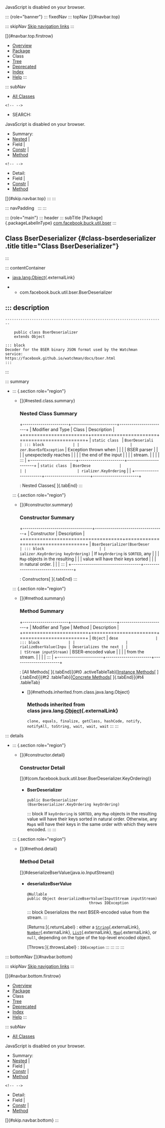 <div>

JavaScript is disabled on your browser.

</div>

::: {role="banner"}
::: fixedNav
::: topNav
[]{#navbar.top}

::: skipNav
[Skip navigation links](#skip.navbar.top "Skip navigation links")
:::

[]{#navbar.top.firstrow}

-   [Overview](../../../../../index.html)
-   [Package](package-summary.html)
-   Class
-   [Tree](package-tree.html)
-   [Deprecated](../../../../../deprecated-list.html)
-   [Index](../../../../../index-all.html)
-   [Help](../../../../../help-doc.html)
:::

::: subNav
-   [All Classes](../../../../../allclasses.html)

```{=html}
<!-- -->
```
-   SEARCH:

<div>

<div>

JavaScript is disabled on your browser.

</div>

</div>

<div>

-   Summary: 
-   [Nested](#nested.class.summary) \| 
-   Field \| 
-   [Constr](#constructor.summary) \| 
-   [Method](#method.summary)

```{=html}
<!-- -->
```
-   Detail: 
-   Field \| 
-   [Constr](#constructor.detail) \| 
-   [Method](#method.detail)

</div>

[]{#skip.navbar.top}
:::
:::

::: navPadding
 
:::
:::

::: {role="main"}
::: header
::: subTitle
[Package]{.packageLabelInType} [com.facebook.buck.util.bser](package-summary.html)
:::

## Class BserDeserializer {#class-bserdeserializer .title title="Class BserDeserializer"}
:::

::: contentContainer
-   [java.lang.Object](http://docs.oracle.com/javase/7/docs/api/java/lang/Object.html?is-external=true "class or interface in java.lang"){.externalLink}

-   -   com.facebook.buck.util.bser.BserDeserializer

::: description
-   

    ------------------------------------------------------------------------

        public class BserDeserializer
        extends Object

    ::: block
    Decoder for the BSER binary JSON format used by the Watchman
    service:
    https://facebook.github.io/watchman/docs/bser.html
    :::
:::

::: summary
-   ::: {.section role="region"}
    -   []{#nested.class.summary}

        ### Nested Class Summary

        +-----------------------+-----------------------+-----------------------+
        | Modifier and Type     | Class                 | Description           |
        +=======================+=======================+=======================+
        | `static class `       | `BserDeseriali        | ::: block             |
        |                       | zer.BserEofException` | Exception thrown when |
        |                       |                       | BSER parser           |
        |                       |                       | unexpectedly reaches  |
        |                       |                       | the end of the input  |
        |                       |                       | stream.               |
        |                       |                       | :::                   |
        +-----------------------+-----------------------+-----------------------+
        | `static class `       | `BserDese             |                       |
        |                       | rializer.KeyOrdering` |                       |
        +-----------------------+-----------------------+-----------------------+

        : Nested Classes[ ]{.tabEnd}
    :::

    ::: {.section role="region"}
    -   []{#constructor.summary}

        ### Constructor Summary

        +-----------------------------------+-----------------------------------+
        | Constructor                       | Description                       |
        +===================================+===================================+
        | `BserDeserializer​(BserDeser       | ::: block                         |
        | ializer.KeyOrdering keyOrdering)` | If `keyOrdering` is `SORTED`, any |
        |                                   | `Map` objects in the resulting    |
        |                                   | value will have their keys sorted |
        |                                   | in natural order.                 |
        |                                   | :::                               |
        +-----------------------------------+-----------------------------------+

        : Constructors[ ]{.tabEnd}
    :::

    ::: {.section role="region"}
    -   []{#method.summary}

        ### Method Summary

        +-----------------------+-----------------------+-----------------------+
        | Modifier and Type     | Method                | Description           |
        +=======================+=======================+=======================+
        | `Object`              | `dese                 | ::: block             |
        |                       | rializeBserValue​(Inpu | Deserializes the next |
        |                       | tStream inputStream)` | BSER-encoded value    |
        |                       |                       | from the stream.      |
        |                       |                       | :::                   |
        +-----------------------+-----------------------+-----------------------+

        : [All Methods[ ]{.tabEnd}]{#t0 .activeTableTab}[[Instance
        Methods](javascript:show(2);)[ ]{.tabEnd}]{#t2
        .tableTab}[[Concrete
        Methods](javascript:show(8);)[ ]{.tabEnd}]{#t4 .tableTab}

        -   []{#methods.inherited.from.class.java.lang.Object}

            ### Methods inherited from class java.lang.[Object](http://docs.oracle.com/javase/7/docs/api/java/lang/Object.html?is-external=true "class or interface in java.lang"){.externalLink}

            `clone, equals, finalize, getClass, hashCode, notify, notifyAll, toString, wait, wait, wait`
    :::
:::

::: details
-   ::: {.section role="region"}
    -   []{#constructor.detail}

        ### Constructor Detail

        []{#<init>(com.facebook.buck.util.bser.BserDeserializer.KeyOrdering)}

        -   #### BserDeserializer

                public BserDeserializer​(BserDeserializer.KeyOrdering keyOrdering)

            ::: block
            If `keyOrdering` is `SORTED`, any `Map` objects in the
            resulting value will have their keys sorted in natural
            order. Otherwise, any `Map`s will have their keys in the
            same order with which they were encoded.
            :::
    :::

    ::: {.section role="region"}
    -   []{#method.detail}

        ### Method Detail

        []{#deserializeBserValue(java.io.InputStream)}

        -   #### deserializeBserValue

            ``` methodSignature
            @Nullable
            public Object deserializeBserValue​(InputStream inputStream)
                                        throws IOException
            ```

            ::: block
            Deserializes the next BSER-encoded value from the stream.
            :::

            [Returns:]{.returnLabel}
            :   either a
                [`String`](http://docs.oracle.com/javase/7/docs/api/java/lang/String.html?is-external=true "class or interface in java.lang"){.externalLink},
                [`Number`](http://docs.oracle.com/javase/7/docs/api/java/lang/Number.html?is-external=true "class or interface in java.lang"){.externalLink},
                [`List`](http://docs.oracle.com/javase/7/docs/api/java/util/List.html?is-external=true "class or interface in java.util"){.externalLink},
                [`Map`](http://docs.oracle.com/javase/7/docs/api/java/util/Map.html?is-external=true "class or interface in java.util"){.externalLink},
                or `null`, depending on the type of the top-level
                encoded object.

            [Throws:]{.throwsLabel}
            :   `IOException`
    :::
:::
:::
:::

::: bottomNav
[]{#navbar.bottom}

::: skipNav
[Skip navigation links](#skip.navbar.bottom "Skip navigation links")
:::

[]{#navbar.bottom.firstrow}

-   [Overview](../../../../../index.html)
-   [Package](package-summary.html)
-   Class
-   [Tree](package-tree.html)
-   [Deprecated](../../../../../deprecated-list.html)
-   [Index](../../../../../index-all.html)
-   [Help](../../../../../help-doc.html)
:::

::: subNav
-   [All Classes](../../../../../allclasses.html)

<div>

<div>

JavaScript is disabled on your browser.

</div>

</div>

<div>

-   Summary: 
-   [Nested](#nested.class.summary) \| 
-   Field \| 
-   [Constr](#constructor.summary) \| 
-   [Method](#method.summary)

```{=html}
<!-- -->
```
-   Detail: 
-   Field \| 
-   [Constr](#constructor.detail) \| 
-   [Method](#method.detail)

</div>

[]{#skip.navbar.bottom}
:::
